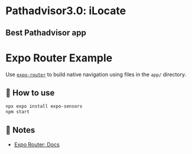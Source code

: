 # Pathadvisor3.0: iLocate

## Best Pathadvisor app

# Expo Router Example

Use [`expo-router`](https://docs.expo.dev/router/introduction/) to build native navigation using files in the `app/` directory.

## 🚀 How to use

```sh
npx expo install expo-sensors
npm start
```

## 📝 Notes

- [Expo Router: Docs](https://docs.expo.dev/router/introduction/)
